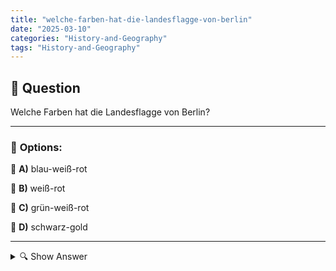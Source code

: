 ```yaml
---
title: "welche-farben-hat-die-landesflagge-von-berlin"
date: "2025-03-10"
categories: "History-and-Geography"
tags: "History-and-Geography"
---
```


## 📌 **Question**

Welche Farben hat die Landesflagge von Berlin?



---

### 📝 **Options:**

🔘 **A)** blau-weiß-rot

🔘 **B)** weiß-rot

🔘 **C)** grün-weiß-rot

🔘 **D)** schwarz-gold

---

<details>
  <summary>🔍 Show Answer</summary>

  <p>
💡  <b>Correct Answer:</b>  b
  </p>
  <p>
    📖<b>Explanation:</b>
    Die Flagge eines Bundeslandes symbolisiert dessen Identität und Geschichte. Berlin, als Hauptstadt Deutschlands, hat eine eigene Landesflagge mit spezifischen Farben, die besondere Bedeutung tragen. Die Farben der Berliner Flagge spiegeln die kulturelle und historische Bedeutung der Stadt wider. Das Wissen um diese Farben ist wichtig, um die Symbole und das Erbe Berlins besser zu verstehen.
  </p>
</details>

